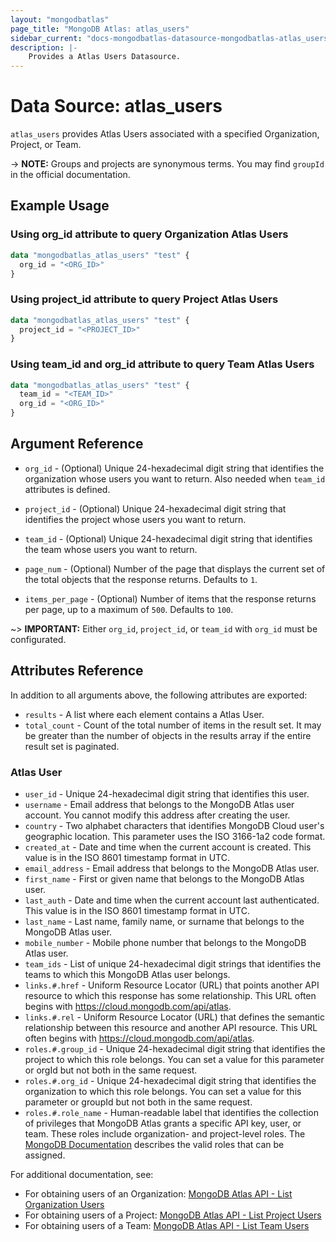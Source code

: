 ```yaml
---
layout: "mongodbatlas"
page_title: "MongoDB Atlas: atlas_users"
sidebar_current: "docs-mongodbatlas-datasource-mongodbatlas-atlas_users"
description: |-
    Provides a Atlas Users Datasource.
---
```


# Data Source: atlas_users

`atlas_users` provides Atlas Users associated with a specified Organization, Project, or Team.

-> **NOTE:** Groups and projects are synonymous terms. You may find `groupId` in the official documentation.

## Example Usage
### Using org_id attribute to query Organization Atlas Users

```terraform
data "mongodbatlas_atlas_users" "test" {
  org_id = "<ORG_ID>"
}
```

### Using project_id attribute to query Project Atlas Users

```terraform
data "mongodbatlas_atlas_users" "test" {
  project_id = "<PROJECT_ID>"
}
```

### Using team_id and org_id attribute to query Team Atlas Users

```terraform
data "mongodbatlas_atlas_users" "test" {
  team_id = "<TEAM_ID>"
  org_id = "<ORG_ID>"
}
```

## Argument Reference

* `org_id` - (Optional) Unique 24-hexadecimal digit string that identifies the organization whose users you want to return. Also needed when `team_id` attributes is defined.
* `project_id` - (Optional) Unique 24-hexadecimal digit string that identifies the project whose users you want to return. 
* `team_id` - (Optional) Unique 24-hexadecimal digit string that identifies the team whose users you want to return.

* `page_num` - (Optional) Number of the page that displays the current set of the total objects that the response returns. Defaults to `1`.
* `items_per_page` - (Optional) Number of items that the response returns per page, up to a maximum of `500`. Defaults to `100`.

~> **IMPORTANT:** Either `org_id`, `project_id`, or `team_id` with `org_id` must be configurated.

## Attributes Reference

In addition to all arguments above, the following attributes are exported:

* `results` - A list where each element contains a Atlas User.
* `total_count` - Count of the total number of items in the result set. It may be greater than the number of objects in the results array if the entire result set is paginated.

### Atlas User

* `user_id` - Unique 24-hexadecimal digit string that identifies this user.
* `username` - Email address that belongs to the MongoDB Atlas user account. You cannot modify this address after creating the user.
* `country` - Two alphabet characters that identifies MongoDB Cloud user's geographic location. This parameter uses the ISO 3166-1a2 code format.
* `created_at` - Date and time when the current account is created. This value is in the ISO 8601 timestamp format in UTC.
* `email_address` - Email address that belongs to the MongoDB Atlas user.
* `first_name` - First or given name that belongs to the MongoDB Atlas user.
* `last_auth` - Date and time when the current account last authenticated. This value is in the ISO 8601 timestamp format in UTC.
* `last_name` - Last name, family name, or surname that belongs to the MongoDB Atlas user.
* `mobile_number` - Mobile phone number that belongs to the MongoDB Atlas user.
* `team_ids` - List of unique 24-hexadecimal digit strings that identifies the teams to which this MongoDB Atlas user belongs.
* `links.#.href` - Uniform Resource Locator (URL) that points another API resource to which this response has some relationship. This URL often begins with https://cloud.mongodb.com/api/atlas.
* `links.#.rel` - Uniform Resource Locator (URL) that defines the semantic relationship between this resource and another API resource. This URL often begins with https://cloud.mongodb.com/api/atlas.
* `roles.#.group_id` - Unique 24-hexadecimal digit string that identifies the project to which this role belongs. You can set a value for this parameter or orgId but not both in the same request.
* `roles.#.org_id` - Unique 24-hexadecimal digit string that identifies the organization to which this role belongs. You can set a value for this parameter or groupId but not both in the same request.
* `roles.#.role_name` - Human-readable label that identifies the collection of privileges that MongoDB Atlas grants a specific API key, user, or team. These roles include organization- and project-level roles. The [MongoDB Documentation](https://www.mongodb.com/docs/atlas/reference/user-roles/#service-user-roles) describes the valid roles that can be assigned.

  
For additional documentation, see:
- For obtaining users of an Organization: [MongoDB Atlas API - List Organization Users](https://www.mongodb.com/docs/atlas/reference/api-resources-spec/#tag/Organizations/operation/listOrganizationUsers) 
- For obtaining users of a Project: [MongoDB Atlas API - List Project Users](https://www.mongodb.com/docs/atlas/reference/api-resources-spec/#tag/Projects/operation/listProjectUsers)
- For obtaining users of a Team: [MongoDB Atlas API - List Team Users](https://www.mongodb.com/docs/atlas/reference/api-resources-spec/#tag/Teams/operation/listTeamUsers)
